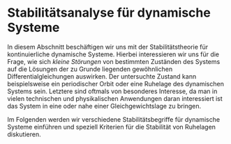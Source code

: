 Stabilitätsanalyse für dynamische Systeme
===

In diesem Abschnitt beschäftigen wir uns mit der Stabilitätstheorie für kontinuierliche dynamische Systeme.
Hierbei interessieren wir uns für die Frage, wie sich *kleine Störungen* von bestimmten Zuständen des Systems auf die Lösungen der zu Grunde liegenden gewöhnlichen Differentialgleichungen auswirken.
Der untersuchte Zustand kann beispielsweise ein periodischer Orbit oder eine Ruhelage des dynamischen Systems sein.
Letztere sind oftmals von besonderes Interesse, da man in vielen technischen und physikalischen Anwendungen daran interessiert ist das System in eine oder nahe einer Gleichgewichtslage zu bringen.

Im Folgenden werden wir verschiedene Stabilitätsbegriffe für dynamische Systeme einführen und speziell Kriterien für die Stabilität von Ruhelagen diskutieren.